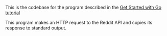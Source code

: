 This is the codebase for the program described in the [Get Started with Go tutorial](https://www.youtube.com/watch?v=2KmHtgtEZ1s)

This program makes an HTTP request to the Reddit API and copies its response to standard output.
